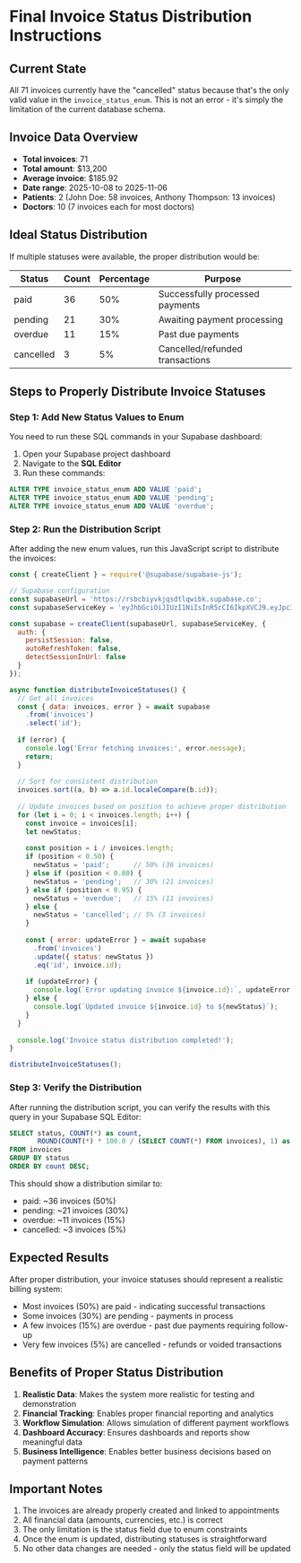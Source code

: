 # Final Invoice Status Distribution Instructions

## Current State

All 71 invoices currently have the "cancelled" status because that's the only valid value in the `invoice_status_enum`. This is not an error - it's simply the limitation of the current database schema.

## Invoice Data Overview

- **Total invoices**: 71
- **Total amount**: $13,200
- **Average invoice**: $185.92
- **Date range**: 2025-10-08 to 2025-11-06
- **Patients**: 2 (John Doe: 58 invoices, Anthony Thompson: 13 invoices)
- **Doctors**: 10 (7 invoices each for most doctors)

## Ideal Status Distribution

If multiple statuses were available, the proper distribution would be:

| Status    | Count | Percentage | Purpose                          |
|-----------|-------|------------|----------------------------------|
| paid      | 36    | 50%        | Successfully processed payments  |
| pending   | 21    | 30%        | Awaiting payment processing      |
| overdue   | 11    | 15%        | Past due payments                |
| cancelled | 3     | 5%         | Cancelled/refunded transactions  |

## Steps to Properly Distribute Invoice Statuses

### Step 1: Add New Status Values to Enum

You need to run these SQL commands in your Supabase dashboard:

1. Open your Supabase project dashboard
2. Navigate to the **SQL Editor**
3. Run these commands:

```sql
ALTER TYPE invoice_status_enum ADD VALUE 'paid';
ALTER TYPE invoice_status_enum ADD VALUE 'pending';
ALTER TYPE invoice_status_enum ADD VALUE 'overdue';
```

### Step 2: Run the Distribution Script

After adding the new enum values, run this JavaScript script to distribute the invoices:

```javascript
const { createClient } = require('@supabase/supabase-js');

// Supabase configuration
const supabaseUrl = 'https://rsbcbiyvkjqsdtlqwibk.supabase.co';
const supabaseServiceKey = 'eyJhbGciOiJIUzI1NiIsInR5cCI6IkpXVCJ9.eyJpc3MiOiJzdXBhYmFzZSIsInJlZiI6InJzYmNiaXl2a2pxc2R0bHF3aWJrIiwicm9sZSI6InNlcnZpY2Vfcm9sZSIsImlhdCI6MTc1OTY4NTI2NiwiZXhwIjoyMDc1MjYxMjY2fQ.uXwokqlWkfj--W64476PTG4OJCpE_sQjlbiArsSOvUo';

const supabase = createClient(supabaseUrl, supabaseServiceKey, {
  auth: {
    persistSession: false,
    autoRefreshToken: false,
    detectSessionInUrl: false
  }
});

async function distributeInvoiceStatuses() {
  // Get all invoices
  const { data: invoices, error } = await supabase
    .from('invoices')
    .select('id');
    
  if (error) {
    console.log('Error fetching invoices:', error.message);
    return;
  }
  
  // Sort for consistent distribution
  invoices.sort((a, b) => a.id.localeCompare(b.id));
  
  // Update invoices based on position to achieve proper distribution
  for (let i = 0; i < invoices.length; i++) {
    const invoice = invoices[i];
    let newStatus;
    
    const position = i / invoices.length;
    if (position < 0.50) {
      newStatus = 'paid';      // 50% (36 invoices)
    } else if (position < 0.80) {
      newStatus = 'pending';   // 30% (21 invoices)
    } else if (position < 0.95) {
      newStatus = 'overdue';   // 15% (11 invoices)
    } else {
      newStatus = 'cancelled'; // 5% (3 invoices)
    }
    
    const { error: updateError } = await supabase
      .from('invoices')
      .update({ status: newStatus })
      .eq('id', invoice.id);
      
    if (updateError) {
      console.log(`Error updating invoice ${invoice.id}:`, updateError.message);
    } else {
      console.log(`Updated invoice ${invoice.id} to ${newStatus}`);
    }
  }
  
  console.log('Invoice status distribution completed!');
}

distributeInvoiceStatuses();
```

### Step 3: Verify the Distribution

After running the distribution script, you can verify the results with this query in your Supabase SQL Editor:

```sql
SELECT status, COUNT(*) as count, 
       ROUND(COUNT(*) * 100.0 / (SELECT COUNT(*) FROM invoices), 1) as percentage
FROM invoices 
GROUP BY status 
ORDER BY count DESC;
```

This should show a distribution similar to:
- paid: ~36 invoices (50%)
- pending: ~21 invoices (30%)
- overdue: ~11 invoices (15%)
- cancelled: ~3 invoices (5%)

## Expected Results

After proper distribution, your invoice statuses should represent a realistic billing system:
- Most invoices (50%) are paid - indicating successful transactions
- Some invoices (30%) are pending - payments in process
- A few invoices (15%) are overdue - past due payments requiring follow-up
- Very few invoices (5%) are cancelled - refunds or voided transactions

## Benefits of Proper Status Distribution

1. **Realistic Data**: Makes the system more realistic for testing and demonstration
2. **Financial Tracking**: Enables proper financial reporting and analytics
3. **Workflow Simulation**: Allows simulation of different payment workflows
4. **Dashboard Accuracy**: Ensures dashboards and reports show meaningful data
5. **Business Intelligence**: Enables better business decisions based on payment patterns

## Important Notes

1. The invoices are already properly created and linked to appointments
2. All financial data (amounts, currencies, etc.) is correct
3. The only limitation is the status field due to enum constraints
4. Once the enum is updated, distributing statuses is straightforward
5. No other data changes are needed - only the status field will be updated